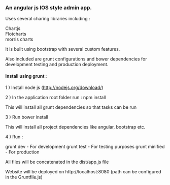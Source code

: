 <h3>An angular js IOS style admin app.</h3>

Uses several charing libraries including : 

Chartjs<br/>
Flotcharts<br/>
morris charts<br/>

It is built using bootstrap with several custom features.

Also included are grunt configurations and bower dependencies for development testing and production deployment.

<h4>Install using grunt : </h4>

1 ) Install node js (http://nodejs.org/download/)

2 ) In the application root folder run : npm install

This will install all grunt dependencies so that tasks can be run

3 ) Run bower install

This will install all project dependencies like angular, bootstrap etc.

4 ) Run :

grunt dev - For development
grunt test - For testing purposes
grunt minified - For production

All files will be concatenated in the dist/app.js file

Website will be deployed on http://localhost:8080 (path can be configured in the Gruntfile.js)




